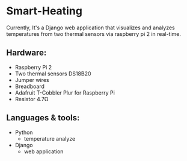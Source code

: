 # Smart-Heating

Currently, It's a Django web application that visualizes and analyzes temperatures from two thermal sensors via raspberry pi 2 in real-time.

## Hardware:
- Raspberry Pi 2
- Two thermal sensors DS18B20
- Jumper wires
- Breadboard
- Adafruit T-Cobbler Plur for Raspberry Pi
- Resistor 4.7Ω

## Languages & tools:
- Python
  - temperature analyze
- Django
  - web application
